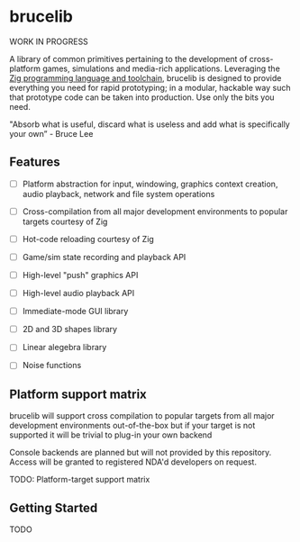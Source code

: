 # brucelib

WORK IN PROGRESS

A library of common primitives pertaining to the development of cross-platform games, simulations and media-rich applications. Leveraging the [Zig programming language and toolchain](https://ziglang.org/), brucelib is designed to provide everything you need for rapid prototyping; in a modular, hackable way such that prototype code can be taken into production. Use only the bits you need.

"Absorb what is useful, discard what is useless and add what is specifically your own” - Bruce Lee


## Features
- [ ] Platform abstraction for input, windowing, graphics context creation, audio playback, network and file system operations
- [ ] Cross-compilation from all major development environments to popular targets courtesy of Zig
- [ ] Hot-code reloading courtesy of Zig
- [ ] Game/sim state recording and playback API
- [ ] High-level "push" graphics API
- [ ] High-level audio playback API
- [ ] Immediate-mode GUI library
- [ ] 2D and 3D shapes library
- [ ] Linear alegebra library
- [ ] Noise functions


## Platform support matrix 
brucelib will support cross compilation to popular targets from all major development environments out-of-the-box but if your target is not supported it will be trivial to plug-in your own backend

Console backends are planned but will not provided by this repository. Access will be granted to registered NDA'd developers on request.

TODO: Platform-target support matrix


## Getting Started
TODO
